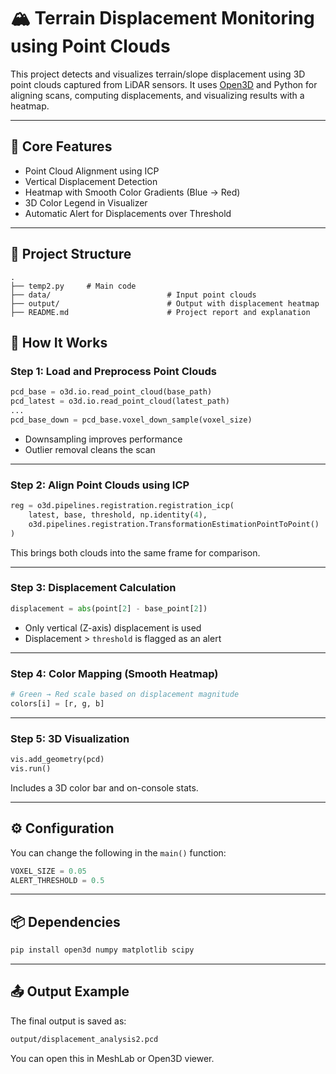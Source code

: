 
# 🏔️ Terrain Displacement Monitoring using Point Clouds

This project detects and visualizes terrain/slope displacement using 3D point clouds captured from LiDAR sensors. It uses [Open3D](http://www.open3d.org/) and Python for aligning scans, computing displacements, and visualizing results with a heatmap.

---

## 🧠 Core Features

- Point Cloud Alignment using ICP
- Vertical Displacement Detection
- Heatmap with Smooth Color Gradients (Blue → Red)
- 3D Color Legend in Visualizer
- Automatic Alert for Displacements over Threshold

---

## 📁 Project Structure

```
.
├── temp2.py     # Main code
├── data/                          # Input point clouds
├── output/                        # Output with displacement heatmap
├── README.md                      # Project report and explanation
```

## 🚀 How It Works

### Step 1: Load and Preprocess Point Clouds

```python
pcd_base = o3d.io.read_point_cloud(base_path)
pcd_latest = o3d.io.read_point_cloud(latest_path)
...
pcd_base_down = pcd_base.voxel_down_sample(voxel_size)
```

- Downsampling improves performance
- Outlier removal cleans the scan

---

### Step 2: Align Point Clouds using ICP

```python
reg = o3d.pipelines.registration.registration_icp(
    latest, base, threshold, np.identity(4),
    o3d.pipelines.registration.TransformationEstimationPointToPoint()
)
```

This brings both clouds into the same frame for comparison.

---

### Step 3: Displacement Calculation

```python
displacement = abs(point[2] - base_point[2])
```

- Only vertical (Z-axis) displacement is used
- Displacement > `threshold` is flagged as an alert

---

### Step 4: Color Mapping (Smooth Heatmap)

```python
# Green → Red scale based on displacement magnitude
colors[i] = [r, g, b]
```


---

### Step 5: 3D Visualization

```python
vis.add_geometry(pcd)
vis.run()
```

Includes a 3D color bar and on-console stats.

---

## ⚙️ Configuration

You can change the following in the `main()` function:

```python
VOXEL_SIZE = 0.05
ALERT_THRESHOLD = 0.5  
```

---

## 📦 Dependencies

```bash
pip install open3d numpy matplotlib scipy
```

---

## 📤 Output Example


The final output is saved as:

```bash
output/displacement_analysis2.pcd
```

You can open this in MeshLab or Open3D viewer.
